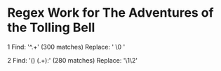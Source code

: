 # Regex Work for The Adventures of the Tolling Bell

1 Find: '^.+' (300 matches)
    Replace: '<ln> \0 </ln>'
    
2 Find: '(<ln>) (.+):' (280 matches)
    Replace: '\1<speaker>\2</speaker>'